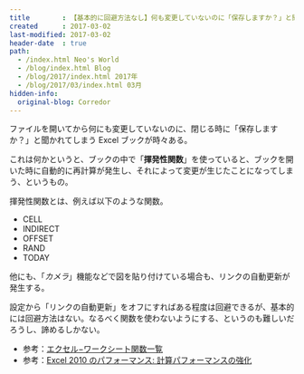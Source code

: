 ```yaml
---
title        : 【基本的に回避方法なし】何も変更していないのに「保存しますか？」と聞かれる Excel ブックの仕組み
created      : 2017-03-02
last-modified: 2017-03-02
header-date  : true
path:
  - /index.html Neo's World
  - /blog/index.html Blog
  - /blog/2017/index.html 2017年
  - /blog/2017/03/index.html 03月
hidden-info:
  original-blog: Corredor
---
```


ファイルを開いてから何にも変更していないのに、閉じる時に「保存しますか？」と聞かれてしまう Excel ブックが時々ある。

これは何かというと、ブックの中で「__揮発性関数__」を使っていると、ブックを開いた時に自動的に再計算が発生し、それによって変更が生じたことになってしまう、というもの。

揮発性関数とは、例えば以下のような関数。

- CELL
- INDIRECT
- OFFSET
- RAND
- TODAY

他にも、「_カメラ_」機能などで図を貼り付けている場合も、リンクの自動更新が発生する。

設定から「リンクの自動更新」をオフにすればある程度は回避できるが、基本的には回避方法はない。なるべく関数を使わないようにする、というのも難しいだろうし、諦めるしかない。

- 参考：[エクセル−ワークシート関数一覧](http://www.civil-design.net/free/data/excel/function/13.html)
- 参考：[Excel 2010 のパフォーマンス: 計算パフォーマンスの強化](https://msdn.microsoft.com/ja-jp/library/office/ff700515(v=office.14).aspx#Office2007excelPerf_CalculatingWorkbooksWorksheetsRanges)
